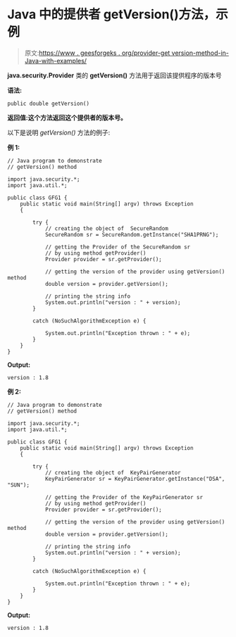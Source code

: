 # Java 中的提供者 getVersion()方法，示例

> 原文:[https://www . geesforgeks . org/provider-get version-method-in-Java-with-examples/](https://www.geeksforgeeks.org/provider-getversion-method-in-java-with-examples/)

**java.security.Provider** 类的 **getVersion()** 方法用于返回该提供程序的版本号

**语法:**

```
public double getVersion()
```

**返回值:**这个方法返回这个提供者的**版本号。**

以下是说明 *getVersion()* 方法的例子:

**例 1:**

```
// Java program to demonstrate
// getVersion() method

import java.security.*;
import java.util.*;

public class GFG1 {
    public static void main(String[] argv) throws Exception
    {

        try {
            // creating the object of  SecureRandom
            SecureRandom sr = SecureRandom.getInstance("SHA1PRNG");

            // getting the Provider of the SecureRandom sr
            // by using method getProvider()
            Provider provider = sr.getProvider();

            // getting the version of the provider using getVersion() method
            double version = provider.getVersion();

            // printing the string info
            System.out.println("version : " + version);
        }

        catch (NoSuchAlgorithmException e) {

            System.out.println("Exception thrown : " + e);
        }
    }
}
```

**Output:**

```
version : 1.8

```

**例 2:**

```
// Java program to demonstrate
// getVersion() method

import java.security.*;
import java.util.*;

public class GFG1 {
    public static void main(String[] argv) throws Exception
    {

        try {
            // creating the object of  KeyPairGenerator
            KeyPairGenerator sr = KeyPairGenerator.getInstance("DSA", "SUN");

            // getting the Provider of the KeyPairGenerator sr
            // by using method getProvider()
            Provider provider = sr.getProvider();

            // getting the version of the provider using getVersion() method
            double version = provider.getVersion();

            // printing the string info
            System.out.println("version : " + version);
        }

        catch (NoSuchAlgorithmException e) {

            System.out.println("Exception thrown : " + e);
        }
    }
}
```

**Output:**

```
version : 1.8

```
